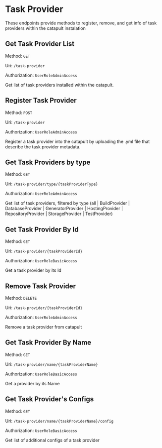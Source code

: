 # Task Provider

These endpoints provide methods to register, remove, and get info of task providers within the catapult instalation

## Get Task Provider List
Method: `GET`

Uri: `/task-provider`

Authorization: `UserRoleAdminAccess`

Get list of task providers installed within the catapult.

## Register Task Provider
Method: `POST`

Uri: `/task-provider`

Authorization: `UserRoleAdminAccess`

Register a task provider into the catapult by uploading the .yml file that describe the task provider metadata.

## Get Task Providers by type
Method: `GET`

Uri: `/task-provider/type/{taskProviderType}`

Authorization: `UserRoleAdminAccess`

Get list of task providers, filtered by type (all | BuildProvider | DatabaseProvider | GeneratorProvider | HostingProvider | RepositoryProvider | StorageProvider | TestProvider)

## Get Task Provider By Id
Method: `GET`

Uri: `/task-provider/{taskProviderId}`

Authorization: `UserRoleBasicAccess`

Get a task provider by its Id

## Remove Task Provider
Method: `DELETE`

Uri: `/task-provider/{taskProviderId}`

Authorization: `UserRoleAdminAccess`

Remove a task provider from catapult

## Get Task Provider By Name
Method: `GET`

Uri: `/task-provider/name/{taskProviderName}`

Authorization: `UserRoleBasicAccess`

Get a provider by its Name

## Get Task Provider's Configs
Method: `GET`

Uri: `/task-provider/name/{taskProviderName}/config`

Authorization: `UserRoleBasicAccess`

Get list of additional configs of a task provider